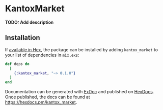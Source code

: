 # KantoxMarket

**TODO: Add description**

## Installation

If [available in Hex](https://hex.pm/docs/publish), the package can be installed
by adding `kantox_market` to your list of dependencies in `mix.exs`:

```elixir
def deps do
  [
    {:kantox_market, "~> 0.1.0"}
  ]
end
```

Documentation can be generated with [ExDoc](https://github.com/elixir-lang/ex_doc)
and published on [HexDocs](https://hexdocs.pm). Once published, the docs can
be found at <https://hexdocs.pm/kantox_market>.

